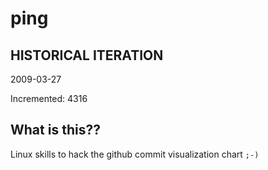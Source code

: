 # ping

## HISTORICAL ITERATION
2009-03-27

Incremented: 4316

## What is this?? 
Linux skills to hack the github commit visualization chart `;-)`
